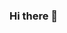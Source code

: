 ### Hi there 👋

<!--
**eltiojhon7/eltiojhon7** is a ✨ _special_ ✨ repository because its `README.md` (this file) appears on your GitHub profile.


- 🔭 I’m currently working on ...

